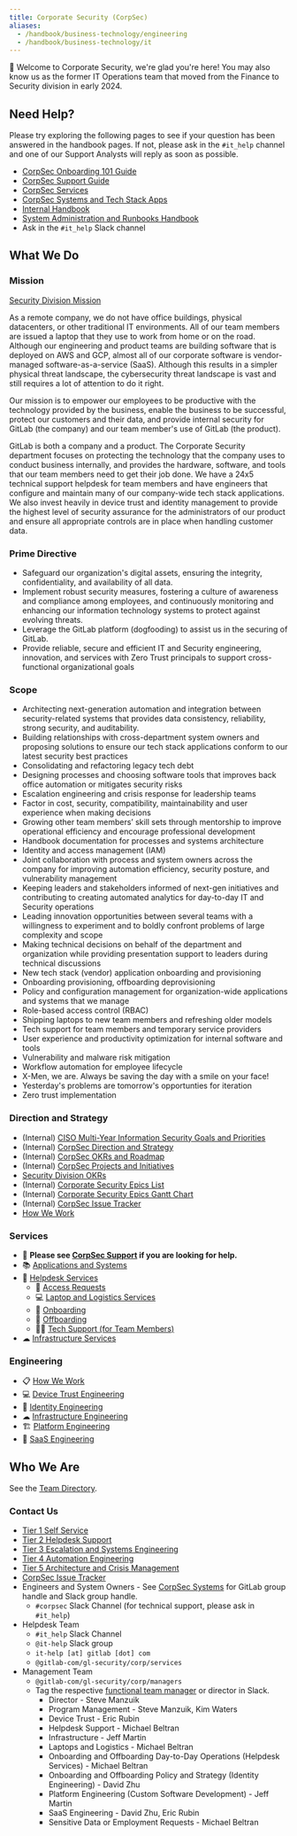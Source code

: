 ```yaml
---
title: Corporate Security (CorpSec)
aliases:
  - /handbook/business-technology/engineering
  - /handbook/business-technology/it
---
```


👋 Welcome to Corporate Security, we're glad you're here! You may also know us as the former IT Operations team that moved from the Finance to Security division in early 2024.

## Need Help?

Please try exploring the following pages to see if your question has been answered in the handbook pages. If not, please ask in the `#it_help` channel and one of our Support Analysts will reply as soon as possible.

- [CorpSec Onboarding 101 Guide](/handbook/security/corporate/support/onboarding)
- [CorpSec Support Guide](/handbook/security/corporate/support)
- [CorpSec Services](/handbook/security/corporate/services)
- [CorpSec Systems and Tech Stack Apps](/handbook/security/corporate/systems)
- [Internal Handbook](https://internal.gitlab.com/handbook/security/corporate)
- [System Administration and Runbooks Handbook](https://handbook.gitlab.systems)
- Ask in the `#it_help` Slack channel

## What We Do

### Mission

[Security Division Mission](/handbook/security/#i-classfas-fa-rocket-idbiz-tech-iconsi-security-vision-and-mission)

As a remote company, we do not have office buildings, physical datacenters, or other traditional IT environments. All of our team members are issued a laptop that they use to work from home or on the road. Although our engineering and product teams are building software that is deployed on AWS and GCP, almost all of our corporate software is vendor-managed software-as-a-service (SaaS). Although this results in a simpler physical threat landscape, the cybersecurity threat landscape is vast and still requires a lot of attention to do it right.

Our mission is to empower our employees to be productive with the technology provided by the business, enable the business to be successful, protect our customers and their data, and provide internal security for GitLab (the company) and our team member's use of GitLab (the product).

GitLab is both a company and a product. The Corporate Security department focuses on protecting the technology that the company uses to conduct business internally, and provides the hardware, software, and tools that our team members need to get their job done. We have a 24x5 technical support helpdesk for team members and have engineers that configure and maintain many of our company-wide tech stack applications. We also invest heavily in device trust and identity management to provide the highest level of security assurance for the administrators of our product and ensure all appropriate controls are in place when handling customer data.

### Prime Directive

- Safeguard our organization's digital assets, ensuring the integrity, confidentiality, and availability of all data.
- Implement robust security measures, fostering a culture of awareness and compliance among employees, and continuously monitoring and enhancing our information technology systems to protect against evolving threats.
- Leverage the GitLab platform (dogfooding) to assist us in the securing of GitLab.
- Provide reliable, secure and efficient IT and Security engineering, innovation, and services with Zero Trust principals to support cross-functional organizational goals 

### Scope

- Architecting next-generation automation and integration between security-related systems that provides data consistency, reliability, strong security, and auditability.
- Building relationships with cross-department system owners and proposing solutions to ensure our tech stack applications conform to our latest security best practices
- Consolidating and refactoring legacy tech debt
- Designing processes and choosing software tools that improves back office automation or mitigates security risks
- Escalation engineering and crisis response for leadership teams
- Factor in cost, security, compatibility, maintainability and user experience when making decisions
- Growing other team members’ skill sets through mentorship to improve operational efficiency and encourage professional development
- Handbook documentation for processes and systems architecture
- Identity and access management (IAM)
- Joint collaboration with process and system owners across the company for improving automation efficiency, security posture, and vulnerability management
- Keeping leaders and stakeholders informed of next-gen initiatives and contributing to creating automated analytics for day-to-day IT and Security operations
- Leading innovation opportunities between several teams with a willingness to experiment and to boldly confront problems of large complexity and scope
- Making technical decisions on behalf of the department and organization while providing presentation support to leaders during technical discussions
- New tech stack (vendor) application onboarding and provisioning
- Onboarding provisioning, offboarding deprovisioning
- Policy and configuration management for organization-wide applications and systems that we manage
- Role-based access control (RBAC)
- Shipping laptops to new team members and refreshing older models
- Tech support for team members and temporary service providers
- User experience and productivity optimization for internal software and tools
- Vulnerability and malware risk mitigation
- Workflow automation for employee lifecycle
- X-Men, we are. Always be saving the day with a smile on your face!
- Yesterday's problems are tomorrow's opportunties for iteration
- Zero trust implementation

### Direction and Strategy

- (Internal) [CISO Multi-Year Information Security Goals and Priorities](https://internal.gitlab.com/handbook/security/information_security_goals_and_priorities/)
- (Internal) [CorpSec Direction and Strategy](https://internal.gitlab.com/handbook/security/corporate/direction)
- (Internal) [CorpSec OKRs and Roadmap](https://internal.gitlab.com/handbook/security/corporate/roadmap)
- (Internal) [CorpSec Projects and Initiatives](https://internal.gitlab.com/handbook/security/corporate/projects)
- [Security Division OKRs](/handbook/security/okr/)
- (Internal) [Corporate Security Epics List](https://gitlab.com/groups/gitlab-com/gl-security/corp/-/epics?state=opened&page=1&sort=start_date_desc)
- (Internal) [Corporate Security Epics Gantt Chart](https://gitlab.com/groups/gitlab-com/gl-security/corp/-/roadmap?state=opened&sort=START_DATE_ASC&layout=QUARTERS&timeframe_range_type=THREE_YEARS&progress=WEIGHT&show_progress=true&show_milestones=false&milestones_type=ALL&show_labels=true)
- (Internal) [CorpSec Issue Tracker](https://gitlab.com/gitlab-com/gl-security/corp/issue-tracker/-/issues)
- [How We Work](/handbook/security/corporate/how-we-work)

### Services

- 👀 **Please see [CorpSec Support](/handbook/security/corporate/support) if you are looking for help.**
- 📚 [Applications and Systems](/handbook/security/corporate/systems)
- 🛟 [Helpdesk Services](/handbook/security/corporate/services/helpdesk)
  - 🔐 [Access Requests](/handbook/security/corporate/services/access-requests)
  - 💻 [Laptop and Logistics Services](/handbook/security/corporate/services/laptops)
  - 🛬 [Onboarding](/handbook/security/corporate/services/onboarding)
  - 🛫 [Offboarding](/handbook/security/corporate/services/offboarding)
  - 🧑‍💻 [Tech Support (for Team Members)](/handbook/security/corporate/support/)
- ☁ [Infrastructure Services](/handbook/security/corporate/services/infrastructure)

### Engineering

- 📋 [How We Work](/handbook/security/corporate/how-we-work)
- 💻 [Device Trust Engineering](/handbook/security/corporate/engineering/device-trust)
- 🔐 [Identity Engineering](/handbook/security/corporate/engineering/identity)
- ☁ [Infrastructure Engineering](/handbook/security/corporate/engineering/infrastructure)
- 🏗 [Platform Engineering](/handbook/security/corporate/engineering/platform)
- 👷 [SaaS Engineering](/handbook/security/corporate/engineering/saas)

## Who We Are

See the [Team Directory](/handbook/security/corporate/team).

### Contact Us

- [Tier 1 Self Service](/handbook/security/corporate/support/#tier-1-self-service)
- [Tier 2 Helpdesk Support](/handbook/security/corporate/support/#tier-2-helpdesk-support)
- [Tier 3 Escalation and Systems Engineering](/handbook/security/corporate/support/#tier-3-escalation-and-systems-engineering)
- [Tier 4 Automation Engineering](/handbook/security/corporate/support/#tier-4-automation-engineering)
- [Tier 5 Architecture and Crisis Management](/handbook/security/corporate/support/#tier-5-architecture-and-crisis-management)
- [CorpSec Issue Tracker](https://gitlab.com/gitlab-com/gl-security/corp/issue-tracker/-/issues)
- Engineers and System Owners - See [CorpSec Systems](/handbook/security/corporate/systems) for GitLab group handle and Slack group handle.
  - `#corpsec` Slack Channel (for technical support, please ask in `#it_help`)
- Helpdesk Team
  - `#it_help` Slack Channel
  - `@it-help` Slack group
  - `it-help [at] gitlab [dot] com`
  - `@gitlab-com/gl-security/corp/services`
- Management Team
  - `@gitlab-com/gl-security/corp/managers`
  - Tag the respective [functional team manager](/handbook/security/corporate/team) or director in Slack.
    - Director - Steve Manzuik
    - Program Management - Steve Manzuik, Kim Waters
    - Device Trust - Eric Rubin
    - Helpdesk Support - Michael Beltran
    - Infrastructure - Jeff Martin
    - Laptops and Logistics - Michael Beltran
    - Onboarding and Offboarding Day-to-Day Operations (Helpdesk Services) - Michael Beltran
    - Onboarding and Offboarding Policy and Strategy (Identity Engineering) - David Zhu
    - Platform Engineering (Custom Software Development) - Jeff Martin
    - SaaS Engineering - David Zhu, Eric Rubin
    - Sensitive Data or Employment Requests - Michael Beltran
